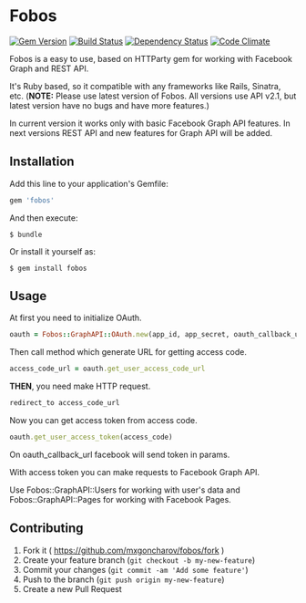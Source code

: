 # Fobos

[![Gem Version](https://badge.fury.io/rb/fobos.svg)](http://badge.fury.io/rb/fobos)
[![Build Status](https://travis-ci.org/mxgoncharov/fobos.svg?branch=master)](https://travis-ci.org/mxgoncharov/fobos)
[![Dependency Status](https://gemnasium.com/mxgoncharov/fobos.svg)](https://gemnasium.com/mxgoncharov/fobos)
[![Code Climate](https://codeclimate.com/github/mxgoncharov/fobos/badges/gpa.svg)](https://codeclimate.com/github/mxgoncharov/fobos)

Fobos is a easy to use, based on HTTParty gem for working with Facebook Graph and REST API.


It's Ruby based, so it compatible with any frameworks like Rails, Sinatra, etc. (<b>NOTE:</b> Please use latest version of Fobos. All versions use API v2.1, but latest version have no bugs and have more features.)

In current version it works only with basic Facebook Graph API features. In next versions REST API and new features for Graph API will be added.

## Installation

Add this line to your application's Gemfile:

```ruby
gem 'fobos'
```

And then execute:

    $ bundle

Or install it yourself as:

    $ gem install fobos

## Usage
At first you need to initialize OAuth.

```ruby
oauth = Fobos::GraphAPI::OAuth.new(app_id, app_secret, oauth_callback_url)
```

Then call method which generate URL for getting access code.

```ruby
access_code_url = oauth.get_user_access_code_url
```

**THEN**, you need make HTTP request.

```ruby
redirect_to access_code_url
```

Now you can get access token from access code.

```ruby
oauth.get_user_access_token(access_code)
```

On oauth_callback_url facebook will send token in params.


With access token you can make requests to Facebook Graph API.

Use Fobos::GraphAPI::Users for working with user's data and Fobos::GraphAPI::Pages for working with Facebook Pages.

## Contributing

1. Fork it ( https://github.com/mxgoncharov/fobos/fork )
2. Create your feature branch (`git checkout -b my-new-feature`)
3. Commit your changes (`git commit -am 'Add some feature'`)
4. Push to the branch (`git push origin my-new-feature`)
5. Create a new Pull Request
